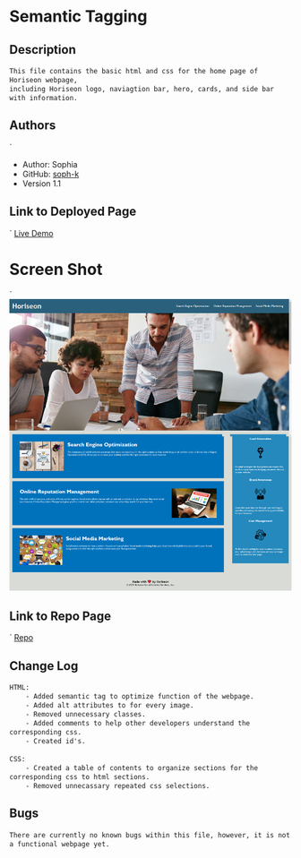 # Semantic Tagging 


## Description

    This file contains the basic html and css for the home page of Horiseon webpage, 
    including Horiseon logo, naviagtion bar, hero, cards, and side bar with information. 


## Authors
`
   - Author: Sophia
   - GitHub: [soph-k](https://github.com/soph-k)
   - Version 1.1


##  Link to Deployed Page
`
    [Live Demo](https://soph-k.github.io/semantic_tagging/)


# Screen Shot
`
    ![Preview Of Horiseon Home Webpage](assets/images/horiseon-homepage-screenshot.png)


## Link to Repo Page
`
    [Repo](https://github.com/soph-k/semantic_tagging) 
    
 

## Change Log

    HTML: 
        - Added semantic tag to optimize function of the webpage.
        - Added alt attributes to for every image.
        - Removed unnecessary classes.
        - Added comments to help other developers understand the corresponding css.
        - Created id's.

    CSS:
        - Created a table of contents to organize sections for the corresponding css to html sections.
        - Removed unnecassary repeated css selections.


## Bugs

    There are currently no known bugs within this file, however, it is not a functional webpage yet.
